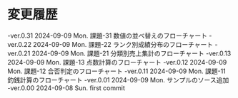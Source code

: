 # 変更履歴

  -ver.0.31 2024-09-09 Mon. 課題-31 数値の並べ替えのフローチャート
  -ver.0.22 2024-09-09 Mon. 課題-22 ランク別成績分布のフローチャート
  -ver.0.21 2024-09-09 Mon. 課題-21 分類別売上集計のフローチャート
  -ver.0.13 2024-09-09 Mon. 課題-13 点数計算のフローチャート
  -ver.0.12 2024-09-09 Mon. 課題-12 合否判定のフローチャート
  -ver.0.11 2024-09-09 Mon. 課題-11 釣銭計算のフローチャート
  -ver.0.01 2024-09-09 Mon. サンプルのソース追加
  -ver.0.00 2024-09-08 Sun. first commit